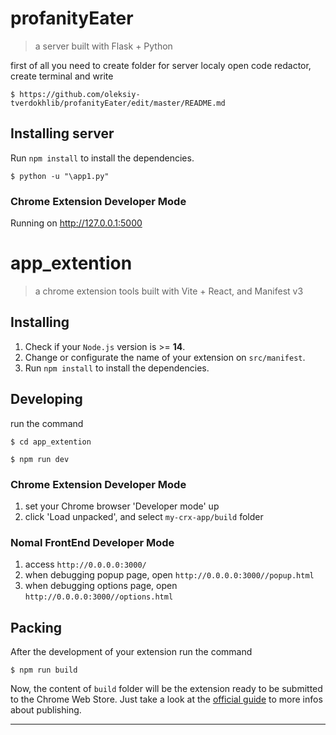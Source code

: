 # profanityEater

> a server built with Flask + Python

first of all you need to create folder for server localy
open code redactor, create terminal and write

```shell
$ https://github.com/oleksiy-tverdokhlib/profanityEater/edit/master/README.md
```

## Installing server

Run `npm install` to install the dependencies.


```shell
$ python -u "\app1.py"
```

### Chrome Extension Developer Mode

  Running on http://127.0.0.1:5000


# app_extention

> a chrome extension tools built with Vite + React, and Manifest v3

## Installing

1. Check if your `Node.js` version is >= **14**.
2. Change or configurate the name of your extension on `src/manifest`.
3. Run `npm install` to install the dependencies.

## Developing

run the command

```shell
$ cd app_extention

$ npm run dev
```

### Chrome Extension Developer Mode

1. set your Chrome browser 'Developer mode' up
2. click 'Load unpacked', and select `my-crx-app/build` folder

### Nomal FrontEnd Developer Mode

1. access `http://0.0.0.0:3000/`
2. when debugging popup page, open `http://0.0.0.0:3000//popup.html`
3. when debugging options page, open `http://0.0.0.0:3000//options.html`

## Packing

After the development of your extension run the command

```shell
$ npm run build
```

Now, the content of `build` folder will be the extension ready to be submitted to the Chrome Web Store. Just take a look at the [official guide](https://developer.chrome.com/webstore/publish) to more infos about publishing.

---


